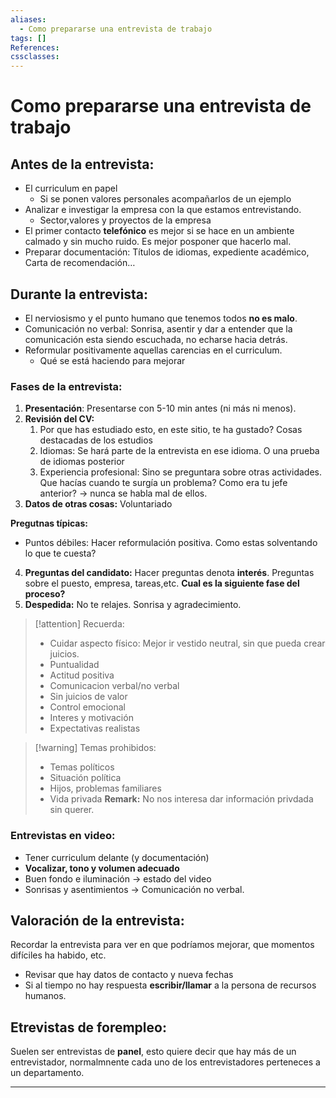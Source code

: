 ```yaml
---
aliases:
  - Como prepararse una entrevista de trabajo
tags: []
References: 
cssclasses:
---
```

# Como prepararse una entrevista de trabajo

## Antes de la entrevista:
+ El curriculum en papel
	+ Si se ponen valores personales acompañarlos de un ejemplo
+ Analizar e investigar la empresa con la que estamos entrevistando.
	+ Sector,valores y proyectos de la empresa
+ El primer contacto **telefónico** es mejor si se hace en un ambiente calmado y sin mucho ruido. Es mejor posponer que hacerlo mal.
+ Preparar documentación: Títulos de idiomas, expediente académico, Carta de recomendación…

## Durante la entrevista:
+ El nerviosismo y el punto humano que tenemos todos **no es malo**. 
+ Comunicación no verbal: Sonrisa, asentir y dar a entender que la comunicación esta siendo escuchada, no echarse hacia detrás.
+ Reformular positivamente aquellas carencias en el curriculum. 
	+ Qué se está haciendo para mejorar
### Fases de la entrevista:
1. **Presentación**: Presentarse con 5-10 min antes (ni más ni menos). 
2. **Revisión del CV:** 
	1. Por que has estudiado esto, en este sitio, te ha gustado? Cosas destacadas de los estudios
	2. Idiomas: Se hará parte de la entrevista en ese idioma. O una prueba de idiomas posterior
	3. Experiencia profesional: Sino se preguntara sobre otras actividades. Que hacías cuando te surgía un problema? Como era tu jefe anterior? → nunca se habla mal de ellos. 
3. **Datos de otras cosas:** Voluntariado

**Pregutnas típicas:** 
+ Puntos débiles: Hacer reformulación positiva. Como estas solventando lo que te cuesta?

4. **Preguntas del candidato:** Hacer preguntas denota **interés**. Preguntas sobre el puesto, empresa, tareas,etc. **Cual es la siguiente fase del proceso?**
5. **Despedida:** No te relajes. Sonrisa y agradecimiento.

> [!attention] Recuerda:
> + Cuidar aspecto físico: Mejor ir vestido neutral, sin que pueda crear juicios.
> + Puntualidad 
> + Actitud positiva 
> + Comunicacion verbal/no verbal
> + Sin juicios de valor 
> + Control emocional 
> + Interes y motivación 
> + Expectativas realistas


> [!warning] Temas prohibidos: 
> + Temas políticos 
> + Situación política
> + Hijos, problemas familiares
> + Vida privada
> **Remark:**
> No nos interesa dar información privdada sin querer.

### Entrevistas en video: 
+ Tener curriculum delante (y documentación)
+ **Vocalizar, tono y volumen adecuado**
+ Buen fondo e iluminación → estado del video
+ Sonrisas y asentimientos → Comunicación no verbal.
## Valoración de la entrevista:
Recordar la entrevista para ver en que podríamos mejorar, que momentos difíciles ha habido, etc.
+ Revisar que hay datos de contacto y nueva fechas
+ Si al tiempo no hay respuesta **escribir/llamar** a la persona de recursos humanos. 

## Etrevistas de forempleo: 
Suelen ser entrevistas de **panel**, esto quiere decir que hay más de un entrevistador, normalmnente cada uno de los entrevistadores perteneces a un departamento.
***